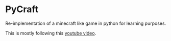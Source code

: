# PyCraft

Re-implementation of a minecraft like game in python for learning purposes.

This is mostly following this [youtube video](https://www.youtube.com/watch?v=Ab8TOSFfNp4).
